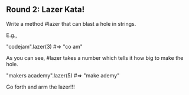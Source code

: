 ## Round 2: Lazer Kata!

Write a method #lazer that can blast a hole in strings. 

E.g.,

"codejam".lazer(3) #=> "co   am"

As you can see, #lazer takes a number which tells it how big to make the hole.

"makers academy".lazer(5) #=> "make     ademy"

Go forth and arm the lazer!!!


